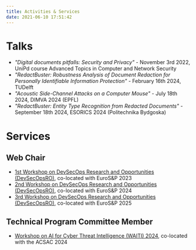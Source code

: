 ```yaml
---
title: Activities & Services
date: 2021-06-10 17:51:42
---
```


# Talks
- *"Digital documents pitfalls: Security and Privacy"* - November 3rd 2022, UniPd course Advanced Topics in Computer and Network Security
- *"RedactBuster: Robustness Analysis of Document Redaction for Personally Identifiable Information Protection"* - February 16th 2024, TUDelft
- *"Acoustic Side-Channel Attacks on a Computer Mouse"* - July 18th 2024, DIMVA 2024 (EPFL)
- *"RedactBuster: Entity Type Recognition from Redacted Documents"* - September 18th 2024, ESORICS 2024 (Politechnika Bydgoska)

# Services

## Web Chair
- [1st Workshop on DevSecOps Research and Opportunities (DevSecOpsRO)](https://spritz.math.unipd.it/events/2023/devSecOpsRO/), co-located with EuroS&P 2023
- [2nd Workshop on DevSecOps Research and Opportunities (DevSecOpsRO)](https://spritz.math.unipd.it/events/2024/devSecOpsRO/), co-located with EuroS&P 2024
- [3rd Workshop on DevSecOps Research and Opportunities (DevSecOpsRO)](https://spritz.math.unipd.it/events/2025/devSecOpsRO/), co-located with EuroS&P 2025

## Technical Program Committee Member
-  [Workshop on AI for Cyber Threat Intelligence (WAITI) 2024](https://waiti-workshop.github.io/), co-located with the ACSAC 2024 
